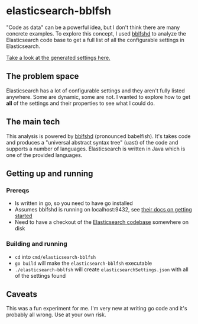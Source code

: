 # elasticsearch-bblfsh

"Code as data" can be a powerful idea, but I don't think there are many concrete examples. To explore this concept, I used [bblfshd](https://bblf.sh) to analyze the Elasticsearch code base to get a full list of all the configurable settings in Elasticsearch.

[Take a look at the generated settings here.](https://nickcanzoneri.com/elasticsearch-settings/)

## The problem space

Elasticsearch has a lot of configurable settings and they aren't fully listed anywhere. Some are dynamic, some are not. I wanted to explore how to get **all** of the settings and their properties to see what I could do. 

## The main tech

This analysis is powered by [bblfshd](https://bblf.sh) (pronounced babelfish). It's takes code and produces a "universal abstract syntax tree" (uast) of the code and supports a number of languages. Elasticsearch is written in Java which is one of the provided languages.

## Getting up and running

### Prereqs

* Is written in go, so you need to have go installed
* Assumes bblfshd is running on localhost:9432, see [their docs on getting started](https://doc.bblf.sh/user/getting-started.html)
* Need to have a checkout of the [Elasticsearch codebase](https://github.com/elastic/elasticsearch) somewhere on disk

### Building and running

* `cd` into `cmd/elasticsearch-bblfsh`
* `go build` will make the `elasticsearch-bblfsh` executable
* `./elasticsearch-bblfsh` will create `elasticsearchSettings.json` with all of the settings found 

## Caveats

This was a fun experiment for me. I'm very new at writing go code and it's probably all wrong. Use at your own risk.
